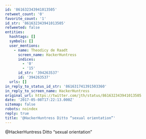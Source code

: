 ```yaml
---
id: '861632343941013505'
retweet_count: '0'
favorite_count: '1'
id_str: '861632343941013505'
retweeted: false
entities:
  hashtags: []
  symbols: []
  user_mentions:
    - name: Theodicy de Raadt
      screen_name: HackerHuntress
      indices:
        - '0'
        - '15'
      id_str: '394263537'
      id: '394263537'
  urls: []
in_reply_to_status_id_str: '861631741391503360'
in_reply_to_screen_name: HackerHuntress
original_url: https://twitter.com/jth/status/861632343941013505
date: '2017-05-08T17:22:13.000Z'
sitemap: false
robots: noindex
reply: true
title: '@HackerHuntress Ditto “sexual orientation”'
---
```


@HackerHuntress Ditto “sexual orientation”
